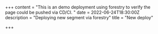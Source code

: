 +++
content = "This is an demo deployment using forestry to verify the page could be pushed via CD/CI. "
date = 2022-06-24T18:30:00Z
description = "Deploying new segment via forestry"
title = "New deploy"

+++
